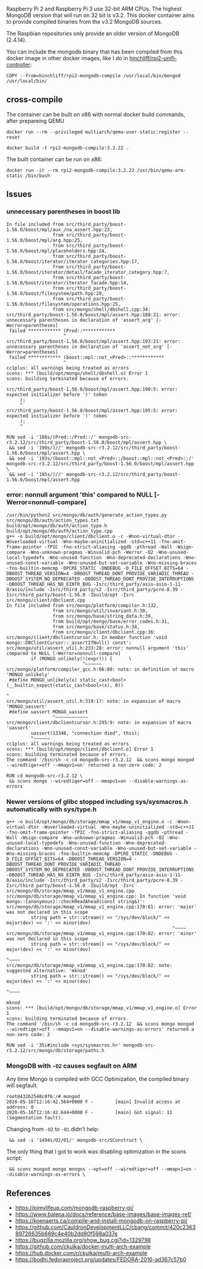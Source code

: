 Raspberry Pi 2 and Raspberry Pi 3 use 32-bit ARM CPUs.  The highest MongoDB version that will run on 32 bit is v3.2.  This docker container aims to provide compiled binaries from the v3.2 MongoDB sources.

The Raspbian repositories only provide an older version of MongoDB (2.4.14).

You can include the mongodb binary that has been compiled from this docker image in other docker images, like I do in [hinchliff/rpi2-unifi-controller](https://github.com/hinchliff/rpi2-unifi-controller):
```
COPY --from=hinchliff/rpi2-mongodb-compile /usr/local/bin/mongod /usr/local/bin/
```

## cross-compile

The container can be built on x86 with normal docker build commands, after prepareing QEMU
```
docker run --rm --privileged multiarch/qemu-user-static:register --reset

docker build -t rpi2-mongodb-compile:3.2.22 .
```

The built container can be run on x86:
```
docker run -it --rm rpi2-mongodb-compile:3.2.22 /usr/bin/qemu-arm-static /bin/bash
```

## Issues

### unnecessary parentheses in boost lib
```
In file included from src/third_party/boost-1.56.0/boost/mpl/aux_/na_assert.hpp:23,
                 from src/third_party/boost-1.56.0/boost/mpl/arg.hpp:25,
                 from src/third_party/boost-1.56.0/boost/mpl/placeholders.hpp:24,
                 from src/third_party/boost-1.56.0/boost/iterator/iterator_categories.hpp:17,
                 from src/third_party/boost-1.56.0/boost/iterator/detail/facade_iterator_category.hpp:7,
                 from src/third_party/boost-1.56.0/boost/iterator/iterator_facade.hpp:14,
                 from src/third_party/boost-1.56.0/boost/filesystem/path.hpp:28,
                 from src/third_party/boost-1.56.0/boost/filesystem/operations.hpp:25,
                 from src/mongo/shell/dbshell.cpp:34:
src/third_party/boost-1.56.0/boost/mpl/assert.hpp:188:21: error: unnecessary parentheses in declaration of 'assert_arg' [-Werror=parentheses]
 failed ************ (Pred::************
                     ^
src/third_party/boost-1.56.0/boost/mpl/assert.hpp:193:21: error: unnecessary parentheses in declaration of 'assert_not_arg' [-Werror=parentheses]
 failed ************ (boost::mpl::not_<Pred>::************
                     ^
cc1plus: all warnings being treated as errors
scons: *** [build/opt/mongo/shell/dbshell.o] Error 1
scons: building terminated because of errors.
```

```
src/third_party/boost-1.56.0/boost/mpl/assert.hpp:190:5: error: expected initializer before ')' token
     );
     ^
src/third_party/boost-1.56.0/boost/mpl/assert.hpp:195:5: error: expected initializer before ')' token
     );
     ^
```


```
RUN sed -i '188s/(Pred::/Pred::/' mongodb-src-r3.2.12/src/third_party/boost-1.56.0/boost/mpl/assert.hpp \
 && sed -i '190s/)//' mongodb-src-r3.2.12/src/third_party/boost-1.56.0/boost/mpl/assert.hpp \
 && sed -i '193s/(boost::mpl::not_<Pred>::/boost::mpl::not_<Pred>::/' mongodb-src-r3.2.12/src/third_party/boost-1.56.0/boost/mpl/assert.hpp \
 && sed -i '195s/)//' mongodb-src-r3.2.12/src/third_party/boost-1.56.0/boost/mpl/assert.hpp
```

### error: nonnull argument 'this' compared to NULL [-Werror=nonnull-compare]

```
/usr/bin/python2 src/mongo/db/auth/generate_action_types.py src/mongo/db/auth/action_types.txt build/opt/mongo/db/auth/action_type.h build/opt/mongo/db/auth/action_type.cpp
g++ -o build/opt/mongo/client/dbclient.o -c -Wnon-virtual-dtor -Woverloaded-virtual -Wno-maybe-uninitialized -std=c++11 -fno-omit-frame-pointer -fPIC -fno-strict-aliasing -ggdb -pthread -Wall -Wsign-compare -Wno-unknown-pragmas -Winvalid-pch -Werror -O2 -Wno-unused-local-typedefs -Wno-unused-function -Wno-deprecated-declarations -Wno-unused-const-variable -Wno-unused-but-set-variable -Wno-missing-braces -fno-builtin-memcmp -DPCRE_STATIC -DNDEBUG -D_FILE_OFFSET_BITS=64 -DBOOST_THREAD_VERSION=4 -DBOOST_THREAD_DONT_PROVIDE_VARIADIC_THREAD -DBOOST_SYSTEM_NO_DEPRECATED -DBOOST_THREAD_DONT_PROVIDE_INTERRUPTIONS -DBOOST_THREAD_HAS_NO_EINTR_BUG -Isrc/third_party/asio-asio-1-11-0/asio/include -Isrc/third_party/s2 -Isrc/third_party/pcre-8.39 -Isrc/third_party/boost-1.56.0 -Ibuild/opt -Isrc src/mongo/client/dbclient.cpp
In file included from src/mongo/platform/compiler.h:132,
                 from src/mongo/util/invariant.h:30,
                 from src/mongo/base/string_data.h:39,
                 from build/opt/mongo/base/error_codes.h:31,
                 from src/mongo/base/status.h:34,
                 from src/mongo/client/dbclient.cpp:36:
src/mongo/client/dbclientcursor.h: In member function 'void mongo::DBClientCursor::_assertIfNull() const':
src/mongo/util/assert_util.h:233:28: error: nonnull argument 'this' compared to NULL [-Werror=nonnull-compare]
         if (MONGO_unlikely(!(expr))) {      \
                            ^~~~~~~
src/mongo/platform/compiler_gcc.h:66:80: note: in definition of macro 'MONGO_unlikely'
 #define MONGO_unlikely(x) static_cast<bool>(__builtin_expect(static_cast<bool>(x), 0))
                                                                                ^
src/mongo/util/assert_util.h:319:17: note: in expansion of macro 'MONGO_uassert'
 #define uassert MONGO_uassert
                 ^~~~~~~~~~~~~
src/mongo/client/dbclientcursor.h:295:9: note: in expansion of macro 'uassert'
         uassert(13348, "connection died", this);
         ^~~~~~~
cc1plus: all warnings being treated as errors
scons: *** [build/opt/mongo/client/dbclient.o] Error 1
scons: building terminated because of errors.
The command '/bin/sh -c cd mongodb-src-r3.2.12  && scons mongo mongod --wiredtiger=off --mmapv1=on' returned a non-zero code: 2
```


```
RUN cd mongodb-src-r3.2.12 \
 && scons mongo --wiredtiger=off --mmapv1=on --disable-warnings-as-errors
```

### Newer versions of glibc stopped including sys/sysmacros.h automatically with sys/type.h

```
g++ -o build/opt/mongo/db/storage/mmap_v1/mmap_v1_engine.o -c -Wnon-virtual-dtor -Woverloaded-virtual -Wno-maybe-uninitialized -std=c++11 -fno-omit-frame-pointer -fPIC -fno-strict-aliasing -ggdb -pthread -Wall -Wsign-compare -Wno-unknown-pragmas -Winvalid-pch -O2 -Wno-unused-local-typedefs -Wno-unused-function -Wno-deprecated-declarations -Wno-unused-const-variable -Wno-unused-but-set-variable -Wno-missing-braces -fno-builtin-memcmp -DPCRE_STATIC -DNDEBUG -D_FILE_OFFSET_BITS=64 -DBOOST_THREAD_VERSION=4 -DBOOST_THREAD_DONT_PROVIDE_VARIADIC_THREAD -DBOOST_SYSTEM_NO_DEPRECATED -DBOOST_THREAD_DONT_PROVIDE_INTERRUPTIONS -DBOOST_THREAD_HAS_NO_EINTR_BUG -Isrc/third_party/asio-asio-1-11-0/asio/include -Isrc/third_party/s2 -Isrc/third_party/pcre-8.39 -Isrc/third_party/boost-1.56.0 -Ibuild/opt -Isrc src/mongo/db/storage/mmap_v1/mmap_v1_engine.cpp
src/mongo/db/storage/mmap_v1/mmap_v1_engine.cpp: In function 'void mongo::{anonymous}::checkReadAhead(const string&)':
src/mongo/db/storage/mmap_v1/mmap_v1_engine.cpp:170:61: error: 'major' was not declared in this scope
         string path = str::stream() << "/sys/dev/block/" << major(dev) << ':' << minor(dev)
                                                             ^~~~~
src/mongo/db/storage/mmap_v1/mmap_v1_engine.cpp:170:82: error: 'minor' was not declared in this scope
         string path = str::stream() << "/sys/dev/block/" << major(dev) << ':' << minor(dev)
                                                                                  ^~~~~
src/mongo/db/storage/mmap_v1/mmap_v1_engine.cpp:170:82: note: suggested alternative: 'mknod'
         string path = str::stream() << "/sys/dev/block/" << major(dev) << ':' << minor(dev)
                                                                                  ^~~~~
                                                                                  mknod
scons: *** [build/opt/mongo/db/storage/mmap_v1/mmap_v1_engine.o] Error 1
scons: building terminated because of errors.
The command '/bin/sh -c cd mongodb-src-r3.2.12  && scons mongo mongod --wiredtiger=off --mmapv1=on --disable-warnings-as-errors' returned a non-zero code: 2
```

```
RUN sed -i '35i#include <sys/sysmacros.h>' mongodb-src-r3.2.12/src/mongo/db/storage/paths.h
```

### MongoDB with `-O2` causes segfault on ARM

Any time Mongo is compiled with GCC Optimization, the compiled binary will segfault.
```
root@43262540c0f6:/# mongod
2020-05-16T12:16:42.564+0000 F -        [main] Invalid access at address: 0
2020-05-16T12:16:42.644+0000 F -        [main] Got signal: 11 (Segmentation fault).
```

Changing from `-O2` to `-O1` didn't help:
```
 && sed -i '1494s/O2/O1/' mongodb-src/SConstruct \
```

The only thing that I got to work was disabling optimization in the scons script:
```
 && scons mongod mongo mongos --opt=off --wiredtiger=off --mmapv1=on --disable-warnings-as-errors \
```

## References
* https://pimylifeup.com/mongodb-raspberry-pi/
* https://www.balena.io/docs/reference/base-images/base-images-ref/
* https://koenaerts.ca/compile-and-install-mongodb-on-raspberry-pi/
* https://github.com/CauldronDevelopmentLLC/cbang/commit/420c236389726635b669c4e40b2dd80f598a037e
* https://bugzilla.mozilla.org/show_bug.cgi?id=1329798
* https://github.com/ckulka/docker-multi-arch-example
* https://hub.docker.com/r/ckulka/multi-arch-example
* https://bodhi.fedoraproject.org/updates/FEDORA-2016-ad367c57b0


